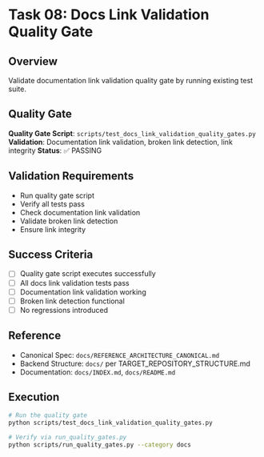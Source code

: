 # Task 08: Docs Link Validation Quality Gate

## Overview
Validate documentation link validation quality gate by running existing test suite.

## Quality Gate
**Quality Gate Script**: `scripts/test_docs_link_validation_quality_gates.py`
**Validation**: Documentation link validation, broken link detection, link integrity
**Status**: ✅ PASSING

## Validation Requirements
- Run quality gate script
- Verify all tests pass
- Check documentation link validation
- Validate broken link detection
- Ensure link integrity

## Success Criteria
- [ ] Quality gate script executes successfully
- [ ] All docs link validation tests pass
- [ ] Documentation link validation working
- [ ] Broken link detection functional
- [ ] No regressions introduced

## Reference
- Canonical Spec: `docs/REFERENCE_ARCHITECTURE_CANONICAL.md`
- Backend Structure: `docs/` per TARGET_REPOSITORY_STRUCTURE.md
- Documentation: `docs/INDEX.md`, `docs/README.md`

## Execution
```bash
# Run the quality gate
python scripts/test_docs_link_validation_quality_gates.py

# Verify via run_quality_gates.py
python scripts/run_quality_gates.py --category docs
```
